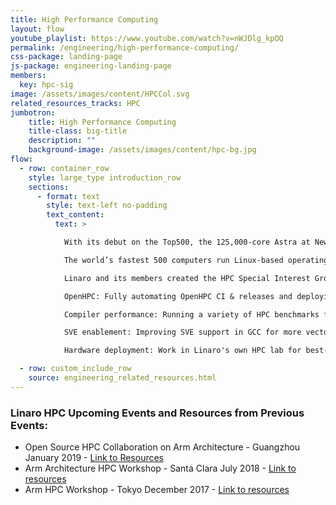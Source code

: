 ```yaml
---
title: High Performance Computing
layout: flow
youtube_playlist: https://www.youtube.com/watch?v=nWJDlg_kpOQ
permalink: /engineering/high-performance-computing/
css-package: landing-page
js-package: engineering-landing-page
members:
  key: hpc-sig
image: /assets/images/content/HPCCol.svg
related_resources_tracks: HPC
jumbotron:
    title: High Performance Computing
    title-class: big-title
    description: ""
    background-image: /assets/images/content/hpc-bg.jpg
flow:
  - row: container_row
    style: large_type introduction_row
    sections:
      - format: text
        style: text-left no-padding
        text_content:
          text: >

            With its debut on the Top500, the 125,000-core Astra at New Mexico's Sandia Labs uses Cavium ThunderX2 chips to mark Arm's entry into the petascale world. In Japan, the Armv8-A 512bit SVE Post-K prototype CPU by Fujitsu and RIKEN has been optimized to achieve high-level, real-world application performance, anticipating up to one hundred times the application execution performance of the K computer. K was the first computer to top 10 petaflops in 2011.

            The world’s fastest 500 computers run Linux-based operating systems and thus, High Performance Computing (HPC) relies on Open Source. HPC has a large and growing open source component. Toolchains can be offered to those who want a choice and engineering can be focused on library optimisation that will benefit all micro architectures. Linaro provides a forum where SoCs, system vendors, integrators, users, distros, hyperscalers can co-develop the foundational software necessary for the ecosystem.

            Linaro and its members created the HPC Special Interest Group (SIG) in 2016 to drive the adoption of Arm in HPC through standardisation, interoperability, orchestration and use case development. The HPC SIG is currently working to leverage Arm hardware around server class infrastructure, multi-gigabit interconnect support, scalable vector extensions and software ecosystem support to build exascale HPC deployments. The engineering focus is on OpenHPC, compiler performance, SVE enablement and hardware deployment.

            OpenHPC: Fully automating OpenHPC CI & releases and deploying dynamic clusters on varied vendors/hardware configurations/OS distros

            Compiler performance: Running a variety of HPC benchmarks for CPU-bound issues and detecting common outliers for bottlenecks

            SVE enablement: Improving SVE support in GCC for more vectorisation cases, enabling LLVM to generate SVE code, and finishing (and upstreaming) QEMU support

            Hardware deployment: Work in Linaro's own HPC lab for best-in-class stability & repeatability, close-to-production ennironment, upstream technology, vendor isolation.

  - row: custom_include_row
    source: engineering_related_resources.html
---
```




### Linaro HPC Upcoming Events and Resources from Previous Events:

- Open Source HPC Collaboration on Arm Architecture - Guangzhou January 2019 - [Link to Resources](/events/arm-hpc-asia-2019/resources/)
- Arm Architecture HPC Workshop - Santa Clara July 2018 - [Link to resources](/events/arm-hpc-santa-clara-2018/#resources)
- Arm HPC Workshop - Tokyo December 2017 - [Link to resources](/events/arm-hpc-japan-2017/#schedule)
